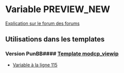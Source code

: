 # Variable PREVIEW_NEW
[Explication sur le forum des forums](http://forum.forumactif.com/t294113-listing-des-variables#PREVIEW_NEW)
## Utilisations dans les templates
### Version PunBB#### [Template modcp_viewip](punbb/modcp_viewip.md)
* [Variable à la ligne 115](../punbb/modcp_viewip.tpl#L115)